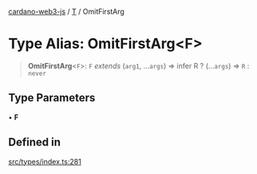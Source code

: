 [cardano-web3-js](../../../index.md) / [T](../index.md) / OmitFirstArg

# Type Alias: OmitFirstArg\<F\>

> **OmitFirstArg**\<`F`\>: `F` *extends* (`arg1`, ...`args`) => infer R ? (...`args`) => `R` : `never`

## Type Parameters

• **F**

## Defined in

[src/types/index.ts:281](https://github.com/xray-network/cardano-web3-js/blob/main/src/types/index.ts#L281)
